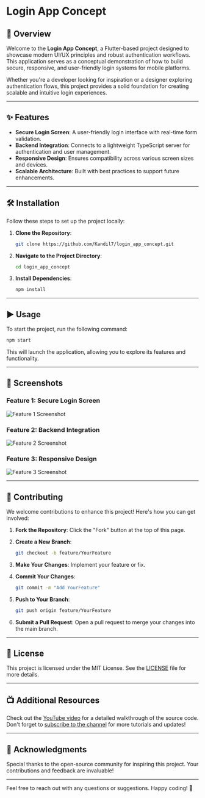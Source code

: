 # Login App Concept

## 🚀 Overview

Welcome to the **Login App Concept**, a Flutter-based project designed to showcase modern UI/UX principles and robust authentication workflows. This application serves as a conceptual demonstration of how to build secure, responsive, and user-friendly login systems for mobile platforms.

Whether you're a developer looking for inspiration or a designer exploring authentication flows, this project provides a solid foundation for creating scalable and intuitive login experiences.

---

## ✨ Features

- **Secure Login Screen**: A user-friendly login interface with real-time form validation.
- **Backend Integration**: Connects to a lightweight TypeScript server for authentication and user management.
- **Responsive Design**: Ensures compatibility across various screen sizes and devices.
- **Scalable Architecture**: Built with best practices to support future enhancements.

---

## 🛠️ Installation

Follow these steps to set up the project locally:

1. **Clone the Repository**:
    ```bash
    git clone https://github.com/Kandil7/login_app_concept.git
    ```

2. **Navigate to the Project Directory**:
    ```bash
    cd login_app_concept
    ```

3. **Install Dependencies**:
    ```bash
    npm install
    ```

---

## ▶️ Usage

To start the project, run the following command:

```bash
npm start
```

This will launch the application, allowing you to explore its features and functionality.

---

## 📸 Screenshots

### Feature 1: Secure Login Screen
![Feature 1 Screenshot](screenshot/featuretwo.png)

### Feature 2: Backend Integration
![Feature 2 Screenshot](screenshot/login.png)

### Feature 3: Responsive Design
![Feature 3 Screenshot](screenshot/logout.png)

---

## 🤝 Contributing

We welcome contributions to enhance this project! Here's how you can get involved:

1. **Fork the Repository**:
    Click the "Fork" button at the top of this page.

2. **Create a New Branch**:
    ```bash
    git checkout -b feature/YourFeature
    ```

3. **Make Your Changes**:
    Implement your feature or fix.

4. **Commit Your Changes**:
    ```bash
    git commit -m "Add YourFeature"
    ```

5. **Push to Your Branch**:
    ```bash
    git push origin feature/YourFeature
    ```

6. **Submit a Pull Request**:
    Open a pull request to merge your changes into the main branch.

---

## 📜 License

This project is licensed under the MIT License. See the [LICENSE](LICENSE) file for more details.

---

## 📺 Additional Resources

Check out the [YouTube video](https://youtu.be/UgCSVffNvqQ) for a detailed walkthrough of the source code. Don't forget to [subscribe to the channel](https://www.youtube.com/channel/UCkSbTj3XSWdaGfHiITheBqg) for more tutorials and updates!

---

## 🌟 Acknowledgments

Special thanks to the open-source community for inspiring this project. Your contributions and feedback are invaluable!

---

Feel free to reach out with any questions or suggestions. Happy coding! 🎉
